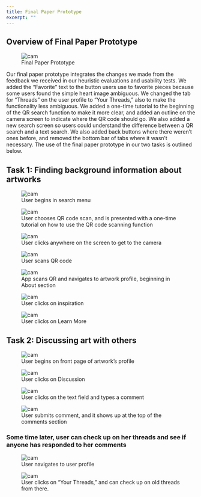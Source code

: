 ```yaml
---
title: Final Paper Prototype
excerpt: ""
---
```


## Overview of Final Paper Prototype

<figure>
<img src="../assets/images/ppf_all.jpg" alt="cam" style="max-width: 100%;"/>
<figcaption>Final Paper Prototype</figcaption>
</figure>

Our final paper prototype integrates the changes we made from the feedback we received in our heuristic evaluations and usability tests. We added the “Favorite” text to the button users use to favorite pieces because some users found the simple heart image ambiguous. We changed the tab for “Threads” on the user profile to “Your Threads,” also to make the functionality less ambiguous. We added a one-time tutorial to the beginning of the QR search function to make it more clear, and added an outline on the camera screen to indicate where the QR code should go. We also added a new search screen so users could understand the difference between a QR search and a text search. We also added back buttons where there weren’t ones before, and removed the bottom bar of tabs where it wasn’t necessary. The use of the final paper prototype in our two tasks is outlined below.

## Task 1: Finding background information about artworks

<figure>
<img src="../assets/images/ppf_searchmenu.jpg" alt="cam" style="max-width: 100%;"/>
<figcaption>User begins in search menu</figcaption>
</figure>
<figure>
<img src="../assets/images/ppf_qrinstruct.jpg" alt="cam" style="max-width: 100%;"/>
<figcaption>User chooses QR code scan, and is presented with a one-time tutorial on how to use the QR code scanning function</figcaption>
</figure>
<figure>
<img src="../assets/images/ppf_cam.jpg" alt="cam" style="max-width: 100%;"/>
<figcaption>User clicks anywhere on the screen to get to the camera</figcaption>
</figure>
<figure>
<img src="../assets/images/ppf_qrsearch.jpg" alt="cam" style="max-width: 100%;"/>
<figcaption>User scans QR code</figcaption>
</figure>
<figure>
<img src="../assets/images/ppf_about.jpg" alt="cam" style="max-width: 100%;"/>
<figcaption>App scans QR and navigates to artwork profile, beginning in About section</figcaption>
</figure>
<figure>
<img src="../assets/images/ppf_inspo.jpg" alt="cam" style="max-width: 100%;"/>
<figcaption>User clicks on inspiration</figcaption>
</figure>
<figure>
<img src="../assets/images/ppf_learnmore.jpg" alt="cam" style="max-width: 100%;"/>
<figcaption>User clicks on Learn More</figcaption>
</figure>

## Task 2: Discussing art with others

<figure>
<img src="../assets/images/ppf_about.jpg" alt="cam" style="max-width: 100%;"/>
<figcaption>User begins on front page of artwork’s profile</figcaption>
</figure>
<figure>
<img src="../assets/images/ppf_discuss.jpg" alt="cam" style="max-width: 100%;"/>
<figcaption>User clicks on Discussion</figcaption>
</figure>
<figure>
<img src="../assets/images/ppf_typediscuss.jpg" alt="cam" style="max-width: 100%;"/>
<figcaption>User clicks on the text field and types a comment</figcaption>
</figure>
<figure>
<img src="../assets/images/ppf_discussposted.jpg" alt="cam" style="max-width: 100%;"/>
<figcaption>User submits comment, and it shows up at the top of the comments section</figcaption>
</figure>

### Some time later, user can check up on her threads and see if anyone has responded to her comments

<figure>
<img src="../assets/images/ppf_faves.jpg" alt="cam" style="max-width: 100%;"/>
<figcaption>User navigates to user profile</figcaption>
</figure>
<figure>
<img src="../assets/images/ppf_yourthreads.jpg" alt="cam" style="max-width: 100%;"/>
<figcaption>User clicks on “Your Threads,” and can check up on old threads from there.</figcaption>
</figure>





